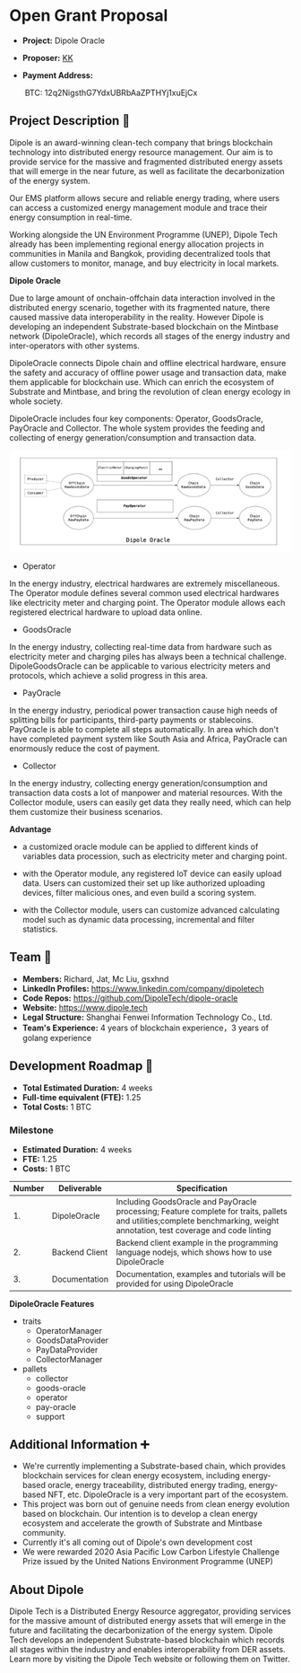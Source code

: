 # Open Grant Proposal

* **Project:** Dipole Oracle

* **Proposer:** [KK](https://www.linkedin.com/in/kaikai-yang)

* **Payment Address:** 

  ​	BTC: 12q2NigsthG7YdxUBRbAaZPTHYj1xuEjCx


## Project Description :page_facing_up:

Dipole is an award-winning clean-tech company that brings blockchain technology into distributed energy resource management. Our aim is to provide service for the massive and fragmented distributed energy assets that will emerge in the near future, as well as facilitate the decarbonization of the energy system. 

Our EMS platform allows secure and reliable energy trading, where users can access a customized energy management module and trace their energy consumption in real-time. 

Working alongside the UN Environment Programme (UNEP), Dipole Tech already has been implementing regional energy allocation projects in communities in Manila and Bangkok, providing decentralized tools that allow customers to monitor, manage, and buy electricity in local markets.

**Dipole Oracle**

Due to large amount of onchain-offchain data interaction involved in the distributed energy scenario, together with its fragmented nature, there caused  massive data interoperability in the reality. However Dipole is developing an independent Substrate-based blockchain on the Mintbase network (DipoleOracle), which records all stages of the energy industry and inter-operators with other systems. 

DipoleOracle connects Dipole chain and offline electrical hardware, ensure the safety and accuracy of  offline power usage and transaction data, make them applicable for blockchain use.  Which can enrich  the ecosystem of Substrate and Mintbase, and bring  the  revolution of clean energy ecology in whole society.

DipoleOracle  includes four key components: Operator, GoodsOracle, PayOracle and Collector. The whole system provides the feeding and collecting of energy generation/consumption and transaction data.

![](https://github.com/DipoleTech/dipole-oracle/blob/master/img/dipoleoracle.png)


- Operator

In the energy industry, electrical hardwares are extremely miscellaneous. The Operator module defines several common used electrical hardwares like electricity meter and charging point. The Operator module allows each registered electrical hardware to upload data online.

- GoodsOracle


In the energy industry, collecting real-time data from hardware such as electricity meter and charging piles has always been a technical challenge. DipoleGoodsOracle can be applicable to various electricity meters and protocols, which achieve a solid progress in this area.

- PayOracle


In the energy industry, periodical power transaction cause high needs of splitting bills for participants, third-party payments or stablecoins. PayOracle is able to complete all steps automatically. In area which don't have completed payment system like South Asia and Africa, PayOracle can enormously reduce the cost of payment. 

- Collector

In the energy industry, collecting energy generation/consumption and transaction data costs a lot of manpower and material resources. With the Collector module, users can easily get data they really need, which can help them customize their business scenarios.


**Advantage**

* a  customized oracle module can be applied to different kinds of variables data procession, such as electricity meter and charging point. 

* with the Operator module, any registered IoT device can easily upload data. Users can customized their set up like authorized uploading devices, filter malicious ones, and even build a scoring system.

* with the Collector module, users can customize advanced calculating model such as dynamic data processing, incremental and filter statistics.


## Team :busts_in_silhouette:

* **Members:** Richard, Jat, Mc Liu, gsxhnd
* **LinkedIn Profiles:** https://www.linkedin.com/company/dipoletech
* **Code Repos:** https://github.com/DipoleTech/dipole-oracle
* **Website:**	https://www.dipole.tech
* **Legal Structure:** Shanghai Fenwei Information Technology Co., Ltd.
* **Team's Experience:** 4 years of blockchain experience，3 years of golang experience


## Development Roadmap :nut_and_bolt:

* **Total Estimated Duration:** 4 weeks
* **Full-time equivalent (FTE):** 1.25
* **Total Costs:** 1 BTC 

### Milestone 

* **Estimated Duration:** 4 weeks
* **FTE:** 1.25
* **Costs:** 1 BTC 


| Number | Deliverable | Specification |
| ------------- | ------------- | ------------- |
| 1. | DipoleOracle | Including GoodsOracle and PayOracle processing; Feature complete for traits, pallets and utilities;complete benchmarking, weight annotation, test coverage and code linting<br /> |
| 2.  | Backend Client | Backend client  example in the programming language nodejs, which shows how to use DipoleOracle |
| 3.  | Documentation | Documentation, examples and tutorials will be provided for using DipoleOracle |

**DipoleOracle Features**



- traits
  - OperatorManager
  - GoodsDataProvider
  - PayDataProvider
  - CollectorManager
- pallets
  - collector
  - goods-oracle
  - operator
  - pay-oracle
  - support


## Additional Information :heavy_plus_sign:

* We're currently implementing a Substrate-based chain, which provides blockchain services for clean energy ecosystem, including energy-based oracle, energy traceability, distributed energy trading, energy-based NFT,  etc. DipoleOracle is a very important part of the ecosystem. 
* This project was born out of genuine needs from clean energy evolution based on blockchain. Our intention is to develop a clean energy ecosystem and accelerate the growth of Substrate and Mintbase community.
* Currently it's all coming out of Dipole's own development cost
* We were rewarded 2020 Asia Pacific Low Carbon Lifestyle Challenge Prize issued by the United Nations Environment Programme (UNEP)

## About Dipole
Dipole Tech is a Distributed Energy Resource aggregator, providing services for the massive amount of distributed energy assets that will emerge in the future and facilitating the decarbonization of the energy system. Dipole Tech develops an independent Substrate-based blockchain which records all stages within the industry and enables interoperability from DER assets. Learn more by visiting the Dipole Tech website  or following them on Twitter.


